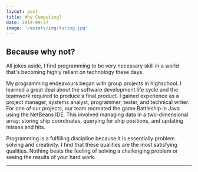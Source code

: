 ```yaml
---
layout: post
title: Why Computing?
date: 2019-09-27
image: '/assets/img/turing.jpg'
---
```

Because why not?
---
All jokes aside, I find programming to be very necessary skill in a world that's becoming highly reliant on technology these days.

My programming endeavours began with group projects in highschool. I learned a great deal about the software development life cycle and the teamwork required to produce a final product. I gained experience as a project manager, systems analyst, programmer, tester, and technical writer. For one of our projects, our team recreated the game Battleship in Java using the NetBeans IDE. This involved managing data in a two-dimensional array: storing ship coordinates, querying for ship positions, and updating misses and hits.

Programming is a fulfilling discipline because it is essentially problem solving and creativity. I find that these qualities are the most satisfying qualities. Nothing beats the feeling of solving a challenging problem or seeing the results of your hard work.


---
